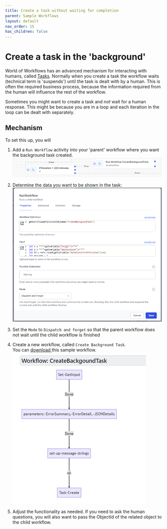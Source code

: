 ```yaml
---
title: Create a task without waiting for completion
parent: Sample Workflows
layout: default
nav_order: 15
has_children: false
---
```


# Create a task in the 'background'

World of Workflows has an advanced mechanism for interacting with humans, called [Tasks](../05_tasks/README.html). Normally when you create a task the workflow waits (technical term is 'suspends') until the task is dealt with by a human. This is often the required business process, because the information required from the human will influence the rest of the workflow.

Sometimes you might want to create a task and *not* wait for a human response. This might be because you are in a loop and each iteration in the loop can be dealt with separately.

## Mechanism

To set this up, you will

1. Add a `Run Workflow` activity into your 'parent' workflow where you want the background task created.  
   ![](../images/2024-08-07-12-34-22.png)

2. Determine the data you want to be shown in the task:
   ![](../images/2024-08-07-12-36-12.png)
   
3. Set the `Mode` to `Dispatch and forget` so that the parent workflow does not wait until the child workflow is finished
   
4. Create a new workflow, called `Create Background Task`.  
   You can <a href="./create-backgound-task.json" download> download </a>this sample workflow.
   ![](../images/2024-08-07-13-59-08.png)

5. Adjust the functionality as needed. If you need to ask the human questions, you will also want to pass the ObjectId of the related object to the child workflow.



